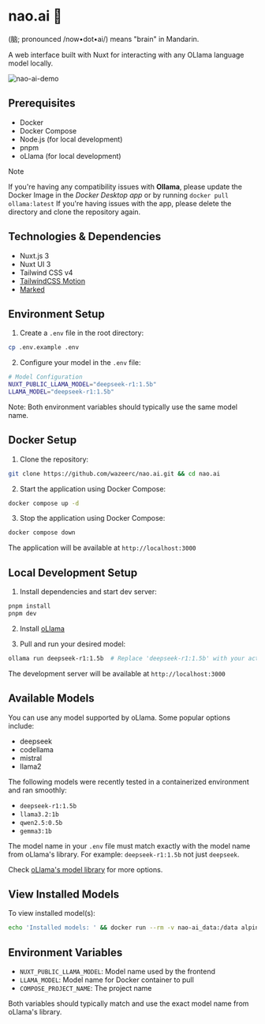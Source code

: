 # nao.ai 🧠
(脑; pronounced /now•dot•ai/) means "brain" in Mandarin.

A web interface built with Nuxt for interacting with any OLlama language model locally.

![nao-ai-demo](https://github.com/user-attachments/assets/d73be367-53d6-46a8-bc5c-f23d8d9cc687)

## Prerequisites

- Docker
- Docker Compose
- Node.js (for local development)
- pnpm
- oLlama (for local development)

> [!NOTE]
> If you're having any compatibility issues with **Ollama**, please update the Docker Image in the _Docker Desktop app_ or by running `docker pull ollama:latest`
> If you're having issues with the app, please delete the directory and clone the repository again.

## Technologies & Dependencies

- Nuxt.js 3
- Nuxt UI 3
- Tailwind CSS v4
- [TailwindCSS Motion](https://github.com/romboHQ/tailwindcss-motion)
- [Marked](https://github.com/markedjs/marked)

## Environment Setup

1. Create a `.env` file in the root directory:
```bash
cp .env.example .env
```

2. Configure your model in the `.env` file:
```bash
# Model Configuration
NUXT_PUBLIC_LLAMA_MODEL="deepseek-r1:1.5b"
LLAMA_MODEL="deepseek-r1:1.5b"
```

Note: Both environment variables should typically use the same model name.

## Docker Setup

1. Clone the repository:
```bash
git clone https://github.com/wazeerc/nao.ai.git && cd nao.ai
```

2. Start the application using Docker Compose:
```bash
docker compose up -d
```

3. Stop the application using Docker Compose:
```bash
docker compose down
```

The application will be available at `http://localhost:3000`

## Local Development Setup

1. Install dependencies and start dev server:
```bash
pnpm install
pnpm dev
```

2. Install [oLlama](https://ollama.com)

3. Pull and run your desired model:
```bash
ollama run deepseek-r1:1.5b  # Replace 'deepseek-r1:1.5b' with your actual model name
```

The development server will be available at `http://localhost:3000`

## Available Models

You can use any model supported by oLlama. Some popular options include:
- deepseek
- codellama
- mistral
- llama2

The following models were recently tested in a containerized environment and ran smoothly:
- `deepseek-r1:1.5b`
- `llama3.2:1b`
- `qwen2.5:0.5b`
- `gemma3:1b`

The model name in your `.env` file must match exactly with the model name from oLlama's library.
For example: `deepseek-r1:1.5b` not just `deepseek`.

Check [oLlama's model library](https://ollama.com/library) for more options.

## View Installed Models

To view installed model(s):

```bash
echo 'Installed models: ' && docker run --rm -v nao-ai_data:/data alpine ls /data/models/manifests/registry.ollama.ai/library
```

## Environment Variables

- `NUXT_PUBLIC_LLAMA_MODEL`: Model name used by the frontend
- `LLAMA_MODEL`: Model name for Docker container to pull
- `COMPOSE_PROJECT_NAME`: The project name

Both variables should typically match and use the exact model name from oLlama's library.

